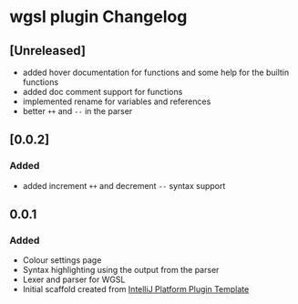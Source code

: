 <!-- Keep a Changelog guide -> https://keepachangelog.com -->

# wgsl plugin Changelog

## [Unreleased]
- added hover documentation for functions and some help for the builtin functions
- added doc comment support for functions
- implemented rename for variables and references
- better `++` and `--` in the parser

## [0.0.2]
### Added
- added increment `++` and  decrement `--` syntax support

## 0.0.1
### Added
- Colour settings page
- Syntax highlighting using the output from the parser
- Lexer and parser for WGSL
- Initial scaffold created from [IntelliJ Platform Plugin Template](https://github.com/JetBrains/intellij-platform-plugin-template)